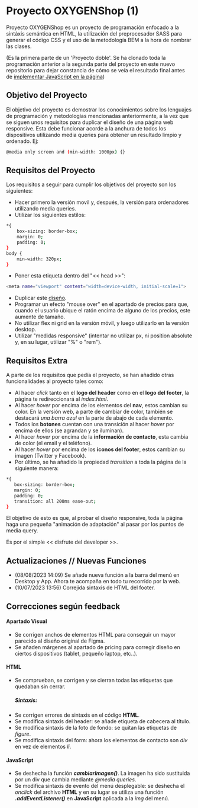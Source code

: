 # Proyecto OXYGENShop (1)

Proyecto OXYGENShop es un proyecto de programación enfocado a la sintáxis semántica en HTML, la utilización del preprocesador SASS para generar el código CSS y el uso de la metodología BEM a la hora de nombrar las clases.

(Es la primera parte de un 'Proyecto doble'. Se ha clonado toda la programación anterior a la segunda parte del proyecto en este nuevo repositorio para dejar constancia de cómo se veía el resultado final antes de [implementar JavaScript en la página](https://github.com/MarcoNobody1/Proyecto-2))

## Objetivo del Proyecto

El objetivo del proyecto es demostrar los conocimientos sobre los lenguajes de programación y metodologías mencionadas anteriormente, a la vez que se siguen unos requisitos para duplicar el diseño de una página web responsive. Esta debe funcionar acorde a  la anchura de todos los dispositivos utilizando media queries para obtener un resultado limpio y ordenado.
Ej:

```bash
@media only screen and (min-width: 1000px) {}
```

## Requisitos del Proyecto

Los requisitos a seguir para cumplir los objetivos del proyecto son los siguientes:

* Hacer primero la versión movil y, después, la versión para ordenadores utilizando media queries.
* Utilizar los siguientes estilos:
```bash
*{
    box-sizing: border-box;
    margin: 0;
    padding: 0;
}
body {
    min-width: 320px;
}
```
* Poner esta etiqueta dentro del "<< head >>":
```bash
<meta name="viewport" content="width=device-width, initial-scale=1">
```
* Duplicar este [diseño](https://www.figma.com/file/n7pSj9KadTb6Pb6pmf10oT/OXYGEN-Shop?node-id=0%3A1).
* Programar un efecto "mouse over" en el apartado de precios para que, cuando el usuario ubique el ratón encima de alguno de los precios, este aumente de tamaño.
* No utilizar flex ni grid en la versión móvil, y luego utilizarlo en la versión desktop.
* Utilizar "medidas responsive" (intentar no utilizar px, ni position absolute y, en su lugar, utilizar "%" o "rem").

## Requisitos Extra

A parte de los requisitos que pedía el proyecto, se han añadido otras funcionalidades al proyecto tales como:

+ Al hacer *click* tanto en el **logo del header** como en el **logo del footer**, la página te redireccionará al *index.html*.
+ Al hacer *hover* por encima de los elementos del **nav**, estos cambian su color. En la versión web, a parte de cambiar de color, también se destacará *una barra azul* en la parte de abajo de cada elemento.
+ Todos los **botones** cuentan con una transición al hacer *hover* por encima de ellos (se agrandan y se iluminan).
+ Al hacer *hover* por encima de la **información de contacto**, esta cambia de color (el email y el teléfono).
+ Al hacer *hover* por encima de los **iconos del footer**, estos cambian su imagen (Twitter y Facebook).
+ Por último, se ha añadido la propiedad *transition* a toda la página de la siguiente manera:
```bash
*{
   box-sizing: border-box;
   margin: 0;
   padding: 0;
   transition: all 200ms ease-out;
}
```
El objetivo de esto es que, al probar el diseño responsive, toda la página haga una pequeña "animación de adaptación" al pasar por los puntos de media query.

Es por el simple << disfrute del developer >>.

## Actualizaciones // Nuevas Funciones

* (08/08/2023 14:09) Se añade nueva función a la barra del menú en Desktop y App. Ahora te acompaña en todo tu recorrido por la web.
* (10/07/2023 13:56) Correjida sintaxis de HTML del footer.

## Correcciones según feedback

#### Apartado Visual

* Se corrigen anchos de elementos HTML para conseguir un mayor parecido al diseño original de Figma.
* Se añaden márgenes al apartado de pricing para corregir diseño en ciertos dispositivos (tablet, pequeño laptop, etc..).

#### HTML

* Se comprueban, se corrigen y se cierran todas las etiquetas que quedaban sin cerrar.
    ##### Sintaxis:
* Se corrigen errores de sintaxis en el código **HTML**.
* Se modifica sintaxis del header: se añade etiqueta de cabecera al título.
* Se modifica sintaxis de la foto de fondo: se quitan las etiquetas de _figure_.
* Se modifica sintaxis del form: ahora los elementos de contacto son _div_ en vez de elementos _li_.

#### JavaScript

* Se deshecha la función ***cambiarImagen()***. La imagen ha sido sustituida por un div que cambia mediante _@media queries_.
* Se modifica sintaxis de evento del menú desplegable: se deshecha el _onclick_ del archivo **HTML** y en su lugar se utiliza una función ***.addEventListener()*** en **JavaScript** aplicada a la _img_ del menú.
